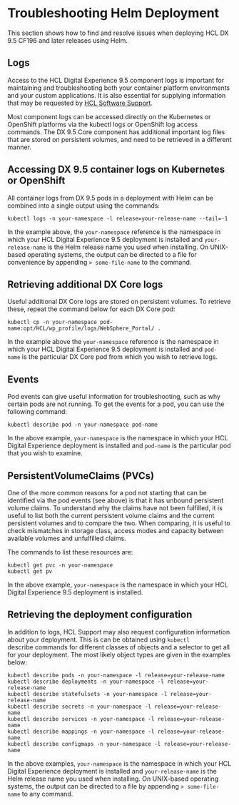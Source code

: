 # Troubleshooting Helm Deployment

This section shows how to find and resolve issues when deploying HCL DX 9.5 CF196 and later releases using Helm.

## Logs

Access to the HCL Digital Experience 9.5 component logs is important for maintaining and troubleshooting both your container platform environments and your custom applications. It is also essential for supplying information that may be requested by [HCL Software Support](https://support.hcltechsw.com/csm?id=dx_support).

Most component logs can be accessed directly on the Kubernetes or OpenShift platforms via the kubectl logs or OpenShift log access commands. The DX 9.5 Core component has additional important log files that are stored on persistent volumes, and need to be retrieved in a different manner. 

## Accessing DX 9.5 container logs on Kubernetes or OpenShift

All container logs from DX 9.5 pods in a deployment with Helm can be combined into a single output using the commands:

```
kubectl logs -n your-namespace -l release=your-release-name --tail=-1
```

In the example above, the `your-namespace` reference is the namespace in which your HCL Digital Experience 9.5 deployment is installed and `your-release-name` is the Helm release name you used when installing. On UNIX-based operating systems, the output can be directed to a file for convenience by appending `> some-file-name` to the command.

## Retrieving additional DX Core logs

Useful additional DX Core logs are stored on persistent volumes. To retrieve these, repeat the command below for each DX Core pod:

```
kubectl cp -n your-namespace pod-name:opt/HCL/wp_profile/logs/WebSphere_Portal/ .
```

In the example above the `your-namespace` reference is the namespace in which your HCL Digital Experience 9.5 deployment is installed and `pod-name` is the particular DX Core pod from which you wish to retrieve logs.

## Events

Pod events can give useful information for troubleshooting, such as why certain pods are not running. To get the events for a pod, you can use the following command:

```
kubectl describe pod -n your-namespace pod-name
```

In the above example, `your-namespace` is the namespace in which your HCL Digital Experience deployment is installed and `pod-name` is the particular pod that you wish to examine.

## PersistentVolumeClaims \(PVCs\)

One of the more common reasons for a pod not starting that can be identified via the pod events \(see above\) is that it has unbound persistent volume claims. To understand why the claims have not been fulfilled, it is useful to list both the current persistent volume claims and the current persistent volumes and to compare the two. When comparing, it is useful to check mismatches in storage class, access modes and capacity between available volumes and unfulfilled claims.

The commands to list these resources are:

```
kubectl get pvc -n your-namespace
kubectl get pv
```

In the above example, `your-namespace` is the namespace in which your HCL Digital Experience 9.5 deployment is installed.

## Retrieving the deployment configuration

In addition to logs, HCL Support may also request configuration information about your deployment. This is can be obtained using `kubectl` describe commands for different classes of objects and a selector to get all for your deployment. The most likely object types are given in the examples below:

```
kubectl describe pods -n your-namespace -l release=your-release-name
kubectl describe deployments -n your-namespace -l release=your-release-name
kubectl describe statefulsets -n your-namespace -l release=your-release-name
kubectl describe secrets -n your-namespace -l release=your-release-name
kubectl describe services -n your-namespace -l release=your-release-name
kubectl describe mappings -n your-namespace -l release=your-release-name
kubectl describe configmaps -n your-namespace -l release=your-release-name
```

In the above examples, `your-namespace` is the namespace in which your HCL Digital Experience deployment is installed and `your-release-name` is the Helm release name you used when installing. On UNIX-based operating systems, the output can be directed to a file by appending `> some-file-name` to any command.






